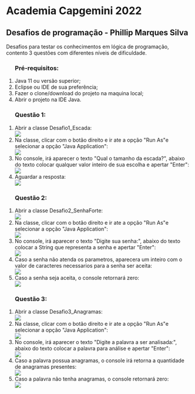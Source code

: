 <h1> Academia Capgemini 2022</h1>

<h2>Desafios de programação - Phillip Marques Silva</h2>
<p>Desafios para testar os conhecimentos em lógica de programação, contento 3 questões com diferentes níveis de dificuldade.</p>

<ol> <h3>Pré-requisitos:</h3>
    <li> Java 11 ou versão superior;</li>
    <li> Eclipse ou IDE de sua preferência;</li>
    <li> Fazer o clone/download do projeto na maquina local;</li>
    <li> Abrir o projeto na IDE Java.</li>
</ol>


<ol> <h3>Questão 1:</h3>
    <li>Abrir a classe Desafio1_Escada:</li>
    <img align="center" src="/assets/classe_Escada.JPG">
    <li>Na classe, clicar com o botão direito e ir ate a opção "Run As"e selecionar a opção "Java Application":</li>
    <img aling="center" src="assets/run_as.JPG">
    <li>No console, irá aparecer o texto "Qual o tamanho da escada?", abaixo do texto colocar qualquer valor inteiro de sua escolha e apertar "Enter":</li>
    <img aling="center" src="assets/exemplo_escada.JPG">
    <li>Aguardar a resposta:</li>
    <img aling="center" src="assets/resposta_escada.JPG">
</ol>

<ol> <h3>Questão 2:</h3>
    <li>Abrir a classe Desafio2_SenhaForte:</li>
    <img align="center" src="/assets/classe_Senha.JPG">
    <li>Na classe, clicar com o botão direito e ir ate a opção "Run As"e selecionar a opção "Java Application":</li>
    <img aling="center" src="assets/run_as.JPG">
    <li>No console, irá aparecer o texto "Digite sua senha:", abaixo do texto colocar a String que representa a senha e apertar "Enter":</li>
    <img aling="center" src="assets/exemplo_Senha.JPG">
    <li>Caso a senha não atenda os parametros, aparecera um inteiro com o valor de caracteres necessarios para a senha ser aceita:</li>
    <img aling="center" src="assets/resposta_SenhaErro.JPG">
    <li>Caso a senha seja aceita, o console retornará zero:</li>
    <img align="center" src="assets/resposta_SenhaOK.JPG">
</ol>

<ol> <h3>Questão 3:</h3>
    <li>Abrir a classe Desafio3_Anagramas:</li>
    <img align="center" src="/assets/classe_Anagrama.JPG">
    <li>Na classe, clicar com o botão direito e ir ate a opção "Run As"e selecionar a opção "Java Application":</li>
    <img aling="center" src="assets/run_as.JPG">
    <li>No console, irá aparecer o texto "Digite a palavra a ser analisada:", abaixo do texto colocar a palavra para análise e apertar "Enter":</li>
    <img aling="center" src="assets/exemplo_Anagrama.JPG">
    <li>Caso a palavra possua anagramas, o console irá retorna a quantidade de anagramas presentes:</li>
    <img aling="center" src="assets/resposta_AnagramaSim.JPG">
    <li>Caso a palavra não tenha anagramas, o console retornará zero:</li>
    <img align="center" src="assets/resposta_SemAnagrama.JPG">
</ol>